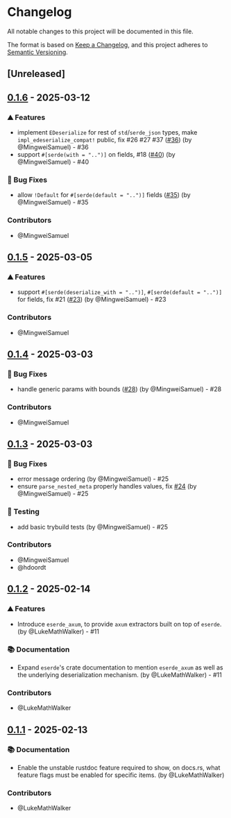 # Changelog

All notable changes to this project will be documented in this file.

The format is based on [Keep a Changelog](https://keepachangelog.com/en/1.0.0/),
and this project adheres to [Semantic Versioning](https://semver.org/spec/v2.0.0.html).

## [Unreleased]

## [0.1.6](https://github.com/mainmatter/eserde/compare/0.1.5...0.1.6) - 2025-03-12


### ⛰️ Features
- implement `EDeserialize` for rest of `std`/`serde_json` types, make `impl_edeserialize_compat!` public, fix #26 #27 #37 ([#36](https://github.com/mainmatter/eserde/pull/36)) (by @MingweiSamuel) - #36
- support `#[serde(with = "..")]` on fields, #18 ([#40](https://github.com/mainmatter/eserde/pull/40)) (by @MingweiSamuel) - #40



### 🐛 Bug Fixes
- allow `!Default` for `#[serde(default = "..")]` fields ([#35](https://github.com/mainmatter/eserde/pull/35)) (by @MingweiSamuel) - #35


### Contributors

* @MingweiSamuel

## [0.1.5](https://github.com/mainmatter/eserde/compare/0.1.4...0.1.5) - 2025-03-05


### ⛰️ Features
- support `#[serde(deserialize_with = "..")]`, `#[serde(default = "..")]` for fields, fix #21 ([#23](https://github.com/mainmatter/eserde/pull/23)) (by @MingweiSamuel) - #23


### Contributors

* @MingweiSamuel

## [0.1.4](https://github.com/mainmatter/eserde/compare/0.1.3...0.1.4) - 2025-03-03


### 🐛 Bug Fixes
- handle generic params with bounds ([#28](https://github.com/mainmatter/eserde/pull/28)) (by @MingweiSamuel) - #28


### Contributors

* @MingweiSamuel

## [0.1.3](https://github.com/mainmatter/eserde/compare/0.1.2...0.1.3) - 2025-03-03


### 🐛 Bug Fixes
- error message ordering (by @MingweiSamuel) - #25
- ensure `parse_nested_meta` properly handles values, fix [#24](https://github.com/mainmatter/eserde/pull/24) (by @MingweiSamuel) - #25



### 🧪 Testing
- add basic trybuild tests (by @MingweiSamuel) - #25


### Contributors

* @MingweiSamuel
* @hdoordt

## [0.1.2](https://github.com/mainmatter/eserde/compare/0.1.1...0.1.2) - 2025-02-14


### ⛰️ Features
- Introduce `eserde_axum`, to provide `axum` extractors built on top of `eserde`. (by @LukeMathWalker) - #11



### 📚 Documentation
- Expand `eserde`'s crate documentation to mention `eserde_axum` as well as the underlying deserialization mechanism. (by @LukeMathWalker) - #11


### Contributors

* @LukeMathWalker

## [0.1.1](https://github.com/mainmatter/eserde/compare/0.1.0...0.1.1) - 2025-02-13


### 📚 Documentation
- Enable the unstable rustdoc feature required to show, on docs.rs, what feature flags must be enabled for specific items. (by @LukeMathWalker)


### Contributors

* @LukeMathWalker
